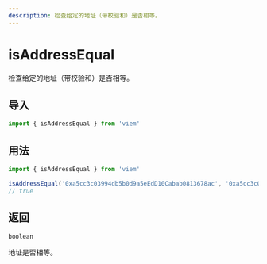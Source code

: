 ```yaml
---
description: 检查给定的地址（带校验和）是否相等。
---
```


# isAddressEqual

检查给定的地址（带校验和）是否相等。

## 导入

```ts
import { isAddressEqual } from 'viem'
```

## 用法

```ts
import { isAddressEqual } from 'viem'

isAddressEqual('0xa5cc3c03994db5b0d9a5eEdD10Cabab0813678ac', '0xa5cc3c03994DB5b0d9A5eEdD10CabaB0813678AC') // [!code focus:2]
// true
```

## 返回

`boolean`

地址是否相等。